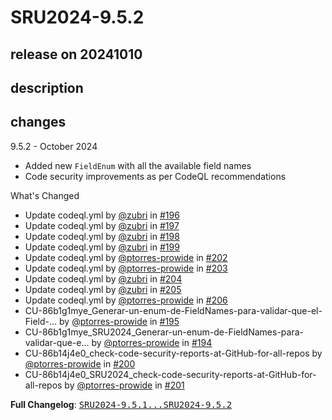 # SRU2024-9.5.2

## release on 20241010

## description

## changes

9.5.2 - October 2024

* Added new <code>FieldEnum</code> with all the available field names
* Code security improvements as per CodeQL recommendations

What's Changed

* Update codeql.yml by <a class="user-mention notranslate" data-hovercard-type="user" data-hovercard-url="/users/zubri/hovercard" data-octo-click="hovercard-link-click" data-octo-dimensions="link_type:self" href="https://github.com/zubri">@zubri</a> in <a class="issue-link js-issue-link" data-error-text="Failed to load title" data-id="2507948716" data-permission-text="Title is private" data-url="https://github.com/prowide/prowide-core/issues/196" data-hovercard-type="pull_request" data-hovercard-url="/prowide/prowide-core/pull/196/hovercard" href="https://github.com/prowide/prowide-core/pull/196">#196</a>
* Update codeql.yml by <a class="user-mention notranslate" data-hovercard-type="user" data-hovercard-url="/users/zubri/hovercard" data-octo-click="hovercard-link-click" data-octo-dimensions="link_type:self" href="https://github.com/zubri">@zubri</a> in <a class="issue-link js-issue-link" data-error-text="Failed to load title" data-id="2507989395" data-permission-text="Title is private" data-url="https://github.com/prowide/prowide-core/issues/197" data-hovercard-type="pull_request" data-hovercard-url="/prowide/prowide-core/pull/197/hovercard" href="https://github.com/prowide/prowide-core/pull/197">#197</a>
* Update codeql.yml by <a class="user-mention notranslate" data-hovercard-type="user" data-hovercard-url="/users/zubri/hovercard" data-octo-click="hovercard-link-click" data-octo-dimensions="link_type:self" href="https://github.com/zubri">@zubri</a> in <a class="issue-link js-issue-link" data-error-text="Failed to load title" data-id="2507994821" data-permission-text="Title is private" data-url="https://github.com/prowide/prowide-core/issues/198" data-hovercard-type="pull_request" data-hovercard-url="/prowide/prowide-core/pull/198/hovercard" href="https://github.com/prowide/prowide-core/pull/198">#198</a>
* Update codeql.yml by <a class="user-mention notranslate" data-hovercard-type="user" data-hovercard-url="/users/zubri/hovercard" data-octo-click="hovercard-link-click" data-octo-dimensions="link_type:self" href="https://github.com/zubri">@zubri</a> in <a class="issue-link js-issue-link" data-error-text="Failed to load title" data-id="2508004675" data-permission-text="Title is private" data-url="https://github.com/prowide/prowide-core/issues/199" data-hovercard-type="pull_request" data-hovercard-url="/prowide/prowide-core/pull/199/hovercard" href="https://github.com/prowide/prowide-core/pull/199">#199</a>
* Update codeql.yml by <a class="user-mention notranslate" data-hovercard-type="user" data-hovercard-url="/users/ptorres-prowide/hovercard" data-octo-click="hovercard-link-click" data-octo-dimensions="link_type:self" href="https://github.com/ptorres-prowide">@ptorres-prowide</a> in <a class="issue-link js-issue-link" data-error-text="Failed to load title" data-id="2534310404" data-permission-text="Title is private" data-url="https://github.com/prowide/prowide-core/issues/202" data-hovercard-type="pull_request" data-hovercard-url="/prowide/prowide-core/pull/202/hovercard" href="https://github.com/prowide/prowide-core/pull/202">#202</a>
* Update codeql.yml by <a class="user-mention notranslate" data-hovercard-type="user" data-hovercard-url="/users/ptorres-prowide/hovercard" data-octo-click="hovercard-link-click" data-octo-dimensions="link_type:self" href="https://github.com/ptorres-prowide">@ptorres-prowide</a> in <a class="issue-link js-issue-link" data-error-text="Failed to load title" data-id="2534359269" data-permission-text="Title is private" data-url="https://github.com/prowide/prowide-core/issues/203" data-hovercard-type="pull_request" data-hovercard-url="/prowide/prowide-core/pull/203/hovercard" href="https://github.com/prowide/prowide-core/pull/203">#203</a>
* Update codeql.yml by <a class="user-mention notranslate" data-hovercard-type="user" data-hovercard-url="/users/zubri/hovercard" data-octo-click="hovercard-link-click" data-octo-dimensions="link_type:self" href="https://github.com/zubri">@zubri</a> in <a class="issue-link js-issue-link" data-error-text="Failed to load title" data-id="2534410921" data-permission-text="Title is private" data-url="https://github.com/prowide/prowide-core/issues/204" data-hovercard-type="pull_request" data-hovercard-url="/prowide/prowide-core/pull/204/hovercard" href="https://github.com/prowide/prowide-core/pull/204">#204</a>
* Update codeql.yml by <a class="user-mention notranslate" data-hovercard-type="user" data-hovercard-url="/users/zubri/hovercard" data-octo-click="hovercard-link-click" data-octo-dimensions="link_type:self" href="https://github.com/zubri">@zubri</a> in <a class="issue-link js-issue-link" data-error-text="Failed to load title" data-id="2534425406" data-permission-text="Title is private" data-url="https://github.com/prowide/prowide-core/issues/205" data-hovercard-type="pull_request" data-hovercard-url="/prowide/prowide-core/pull/205/hovercard" href="https://github.com/prowide/prowide-core/pull/205">#205</a>
* Update codeql.yml by <a class="user-mention notranslate" data-hovercard-type="user" data-hovercard-url="/users/ptorres-prowide/hovercard" data-octo-click="hovercard-link-click" data-octo-dimensions="link_type:self" href="https://github.com/ptorres-prowide">@ptorres-prowide</a> in <a class="issue-link js-issue-link" data-error-text="Failed to load title" data-id="2534666751" data-permission-text="Title is private" data-url="https://github.com/prowide/prowide-core/issues/206" data-hovercard-type="pull_request" data-hovercard-url="/prowide/prowide-core/pull/206/hovercard" href="https://github.com/prowide/prowide-core/pull/206">#206</a>
* CU-86b1g1mye_Generar-un-enum-de-FieldNames-para-validar-que-el-Field-… by <a class="user-mention notranslate" data-hovercard-type="user" data-hovercard-url="/users/ptorres-prowide/hovercard" data-octo-click="hovercard-link-click" data-octo-dimensions="link_type:self" href="https://github.com/ptorres-prowide">@ptorres-prowide</a> in <a class="issue-link js-issue-link" data-error-text="Failed to load title" data-id="2481913049" data-permission-text="Title is private" data-url="https://github.com/prowide/prowide-core/issues/195" data-hovercard-type="pull_request" data-hovercard-url="/prowide/prowide-core/pull/195/hovercard" href="https://github.com/prowide/prowide-core/pull/195">#195</a>
* CU-86b1g1mye_SRU2024_Generar-un-enum-de-FieldNames-para-validar-que-e… by <a class="user-mention notranslate" data-hovercard-type="user" data-hovercard-url="/users/ptorres-prowide/hovercard" data-octo-click="hovercard-link-click" data-octo-dimensions="link_type:self" href="https://github.com/ptorres-prowide">@ptorres-prowide</a> in <a class="issue-link js-issue-link" data-error-text="Failed to load title" data-id="2481912677" data-permission-text="Title is private" data-url="https://github.com/prowide/prowide-core/issues/194" data-hovercard-type="pull_request" data-hovercard-url="/prowide/prowide-core/pull/194/hovercard" href="https://github.com/prowide/prowide-core/pull/194">#194</a>
* CU-86b14j4e0_check-code-security-reports-at-GitHub-for-all-repos by <a class="user-mention notranslate" data-hovercard-type="user" data-hovercard-url="/users/ptorres-prowide/hovercard" data-octo-click="hovercard-link-click" data-octo-dimensions="link_type:self" href="https://github.com/ptorres-prowide">@ptorres-prowide</a> in <a class="issue-link js-issue-link" data-error-text="Failed to load title" data-id="2532215561" data-permission-text="Title is private" data-url="https://github.com/prowide/prowide-core/issues/200" data-hovercard-type="pull_request" data-hovercard-url="/prowide/prowide-core/pull/200/hovercard" href="https://github.com/prowide/prowide-core/pull/200">#200</a>
* CU-86b14j4e0_SRU2024_check-code-security-reports-at-GitHub-for-all-repos by <a class="user-mention notranslate" data-hovercard-type="user" data-hovercard-url="/users/ptorres-prowide/hovercard" data-octo-click="hovercard-link-click" data-octo-dimensions="link_type:self" href="https://github.com/ptorres-prowide">@ptorres-prowide</a> in <a class="issue-link js-issue-link" data-error-text="Failed to load title" data-id="2534305587" data-permission-text="Title is private" data-url="https://github.com/prowide/prowide-core/issues/201" data-hovercard-type="pull_request" data-hovercard-url="/prowide/prowide-core/pull/201/hovercard" href="https://github.com/prowide/prowide-core/pull/201">#201</a>

<strong>Full Changelog</strong>: <a class="commit-link" href="https://github.com/prowide/prowide-core/compare/SRU2024-9.5.1...SRU2024-9.5.2"><tt>SRU2024-9.5.1...SRU2024-9.5.2</tt></a>

